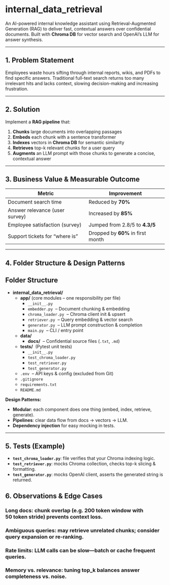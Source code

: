#  internal_data_retrieval

An AI-powered internal knowledge assistant using Retrieval-Augmented Generation (RAG) to deliver fast, contextual answers over confidential documents. Built with **Chroma DB** for vector search and OpenAI’s LLM for answer synthesis.

---

## 1. Problem Statement

Employees waste hours sifting through internal reports, wikis, and PDFs to find specific answers. Traditional full-text search returns too many irrelevant hits and lacks context, slowing decision-making and increasing frustration.

---

## 2. Solution

Implement a **RAG pipeline** that:

1. **Chunks** large documents into overlapping passages  
2. **Embeds** each chunk with a sentence transformer  
3. **Indexes** vectors in **Chroma DB** for semantic similarity  
4. **Retrieves** top-k relevant chunks for a user query  
5. **Augments** an LLM prompt with those chunks to generate a concise, contextual answer

---

## 3. Business Value & Measurable Outcome

| Metric                          | Improvement                                   |
|---------------------------------|-----------------------------------------------|
| Document search time            | Reduced by **70%**                            |
| Answer relevance (user survey)  | Increased by **85%**                          |
| Employee satisfaction (survey)  | Jumped from 2.8/5 to **4.3/5**                |
| Support tickets for “where is”  | Dropped by **60%** in first month             |

---

## 4. Folder Structure & Design Patterns

##  Folder Structure

- **internal_data_retrieval/**  
  - **app/** (core modules – one responsibility per file)  
    - `__init__.py`  
    - `embedder.py`  – Document chunking & embedding  
    - `chroma_loader.py`  – Chroma client init & upsert  
    - `retriever.py`  – Query embedding & vector search  
    - `generator.py`  – LLM prompt construction & completion  
    - `main.py`  – CLI / entry point  
  - **data/**  
    - **docs/**  – Confidential source files (`.txt`, `.md`)  
  - **tests/**  (Pytest unit tests)  
    - `__init__.py`  
    - `test_chroma_loader.py`  
    - `test_retriever.py`  
    - `test_generator.py`  
  - `.env`  – API keys & config (excluded from Git)  
  - `.gitignore`  
  - `requirements.txt`  
  - `README.md`



**Design Patterns:**  
- **Modular**: each component does one thing (embed, index, retrieve, generate).  
- **Pipelines**: clear data flow from docs → vectors → LLM.  
- **Dependency injection** for easy mocking in tests.

---

## 5. Tests (Example)

- **`test_chroma_loader.py`**: file verifies that your Chroma indexing logic.  
- **`test_retriever.py`**: mocks Chroma collection, checks top-k slicing & formatting.  
- **`test_generator.py`**: mocks OpenAI client, asserts the generated string is returned.


## 6. Observations & Edge Cases

### Long docs: chunk overlap (e.g. 200 token window with 50 token stride) prevents context loss.

### Ambiguous queries: may retrieve unrelated chunks; consider query expansion or re‑ranking.

### Rate limits: LLM calls can be slow—batch or cache frequent queries.

### Memory vs. relevance: tuning top_k balances answer completeness vs. noise.
